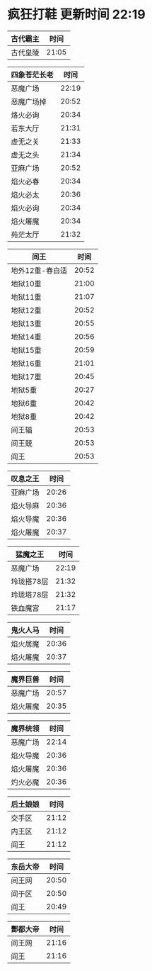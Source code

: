 # 疯狂打鞋 更新时间 22:19

| 古代霸主   | 时间    |
|--------|-------|
| 古代皇陵 | 21:05 |

| 四象苍茫长老   | 时间    |
|--------|-------|
| 恶魔广场 | 22:19 |
| 恶魔广场掉 | 20:52 |
| 烙火必询 | 20:34 |
| 若东大厅 | 21:31 |
| 虚无之关 | 21:33 |
| 虚无之头 | 21:34 |
| 亚麻广场 | 20:52 |
| 焰火必春 | 20:34 |
| 焰火必太 | 20:36 |
| 焰火必询 | 20:34 |
| 焰火屠魔 | 20:34 |
| 苑茫太厅 | 21:32 |

| 间王   | 时间    |
|--------|-------|
| 地外12重-春白适 | 20:52 |
| 地狱10重 | 21:00 |
| 地狱11重 | 21:07 |
| 地狱12重 | 20:52 |
| 地狱13重 | 20:55 |
| 地狱14重 | 20:56 |
| 地狱15重 | 20:59 |
| 地狱16重 | 21:01 |
| 地狱17重 | 20:45 |
| 地狱5重 | 20:27 |
| 地狱6重 | 20:42 |
| 地狱8重 | 20:42 |
| 间王辐 | 20:53 |
| 间王兢 | 20:53 |
| 阎王 | 20:53 |

| 叹息之王   | 时间    |
|--------|-------|
| 亚麻广场 | 20:26 |
| 焰火导麻 | 20:36 |
| 焰火导魔 | 20:36 |
| 焰火屠魔 | 20:37 |

| 猛魔之王   | 时间    |
|--------|-------|
| 恶魔广场 | 22:19 |
| 玲珑搭78层 | 21:32 |
| 玲珑塔78层 | 21:32 |
| 铁血魔宫 | 21:17 |

| 鬼火人马   | 时间    |
|--------|-------|
| 焰火居魔 | 20:36 |
| 焰火屠魔 | 20:37 |

| 魔界巨兽   | 时间    |
|--------|-------|
| 恶魔广场 | 20:57 |
| 焰火屠魔 | 20:35 |

| 魔界统领   | 时间    |
|--------|-------|
| 恶魔广场 | 22:14 |
| 焰火导魔 | 20:36 |
| 焰火屠魔 | 20:36 |
| 灼火必魔 | 20:36 |

| 后土娘娘   | 时间    |
|--------|-------|
| 交手区 | 21:12 |
| 内王区 | 21:12 |
| 阎王 | 21:12 |

| 东岳大帝   | 时间    |
|--------|-------|
| 间王网 | 20:50 |
| 间于区 | 20:50 |
| 阎王 | 20:49 |

| 酆都大帝   | 时间    |
|--------|-------|
| 间王网 | 21:16 |
| 阎王 | 21:16 |